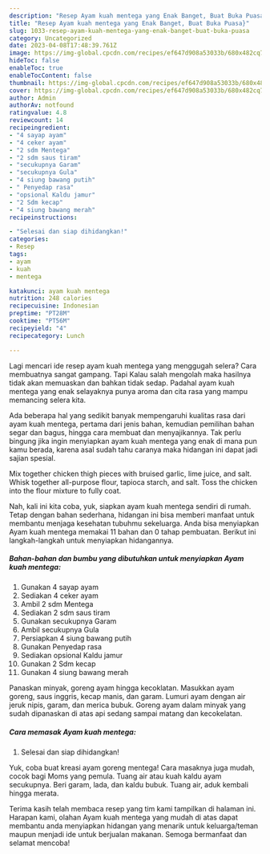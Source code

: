 ```yaml
---
description: "Resep Ayam kuah mentega yang Enak Banget, Buat Buka Puasa}"
title: "Resep Ayam kuah mentega yang Enak Banget, Buat Buka Puasa}"
slug: 1033-resep-ayam-kuah-mentega-yang-enak-banget-buat-buka-puasa
category: Uncategorized
date: 2023-04-08T17:48:39.761Z
image: https://img-global.cpcdn.com/recipes/ef647d908a53033b/680x482cq70/ayam-kuah-mentega-foto-resep-utama.jpg
hideToc: false
enableToc: true
enableTocContent: false
thumbnail: https://img-global.cpcdn.com/recipes/ef647d908a53033b/680x482cq70/ayam-kuah-mentega-foto-resep-utama.jpg
cover: https://img-global.cpcdn.com/recipes/ef647d908a53033b/680x482cq70/ayam-kuah-mentega-foto-resep-utama.jpg
author: Admin
authorAv: notfound
ratingvalue: 4.8
reviewcount: 14
recipeingredient:
- "4 sayap ayam"
- "4 ceker ayam"
- "2 sdm Mentega"
- "2 sdm saus tiram"
- "secukupnya Garam"
- "secukupnya Gula"
- "4 siung bawang putih"
- " Penyedap rasa"
- "opsional Kaldu jamur"
- "2 Sdm kecap"
- "4 siung bawang merah"
recipeinstructions:

- "Selesai dan siap dihidangkan!"
categories:
- Resep
tags:
- ayam
- kuah
- mentega

katakunci: ayam kuah mentega 
nutrition: 248 calories
recipecuisine: Indonesian
preptime: "PT28M"
cooktime: "PT56M"
recipeyield: "4"
recipecategory: Lunch

---
```



Lagi mencari ide resep ayam kuah mentega yang menggugah selera? Cara membuatnya sangat gampang. Tapi Kalau salah mengolah maka hasilnya tidak akan memuaskan dan bahkan tidak sedap. Padahal ayam kuah mentega yang enak selayaknya punya aroma dan cita rasa yang mampu memancing selera kita.


Ada beberapa hal yang sedikit banyak mempengaruhi kualitas rasa dari ayam kuah mentega, pertama dari jenis bahan, kemudian pemilihan bahan segar dan bagus, hingga cara membuat dan menyajikannya. Tak perlu bingung jika ingin menyiapkan ayam kuah mentega yang enak di mana pun kamu berada, karena asal sudah tahu caranya maka hidangan ini dapat jadi sajian spesial.

Mix together chicken thigh pieces with bruised garlic, lime juice, and salt. Whisk together all-purpose flour, tapioca starch, and salt. Toss the chicken into the flour mixture to fully coat.


Nah, kali ini kita coba, yuk, siapkan ayam kuah mentega sendiri di rumah. Tetap dengan bahan sederhana, hidangan ini bisa memberi manfaat untuk membantu menjaga kesehatan tubuhmu sekeluarga. Anda bisa menyiapkan Ayam kuah mentega memakai 11 bahan dan 0 tahap pembuatan. Berikut ini langkah-langkah untuk menyiapkan hidangannya.

<!--inarticleads1-->

##### Bahan-bahan dan bumbu yang dibutuhkan untuk menyiapkan Ayam kuah mentega:

1. Gunakan 4 sayap ayam
1. Sediakan 4 ceker ayam
1. Ambil 2 sdm Mentega
1. Sediakan 2 sdm saus tiram
1. Gunakan secukupnya Garam
1. Ambil secukupnya Gula
1. Persiapkan 4 siung bawang putih
1. Gunakan  Penyedap rasa
1. Sediakan opsional Kaldu jamur
1. Gunakan 2 Sdm kecap
1. Gunakan 4 siung bawang merah


Panaskan minyak, goreng ayam hingga kecoklatan. Masukkan ayam goreng, saus inggris, kecap manis, dan garam. Lumuri ayam dengan air jeruk nipis, garam, dan merica bubuk. Goreng ayam dalam minyak yang sudah dipanaskan di atas api sedang sampai matang dan kecokelatan. 

<!--inarticleads2-->

##### Cara memasak Ayam kuah mentega:


1. Selesai dan siap dihidangkan!

Yuk, coba buat kreasi ayam goreng mentega! Cara masaknya juga mudah, cocok bagi Moms yang pemula. Tuang air atau kuah kaldu ayam secukupnya. Beri garam, lada, dan kaldu bubuk. Tuang air, aduk kembali hingga merata. 

Terima kasih telah membaca resep yang tim kami tampilkan di halaman ini. Harapan kami, olahan Ayam kuah mentega yang mudah di atas dapat membantu anda menyiapkan hidangan yang menarik untuk keluarga/teman maupun menjadi ide untuk berjualan makanan. Semoga bermanfaat dan selamat mencoba!

